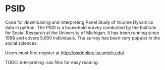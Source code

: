 PSID
====

Code for downloading and interpreting Panel Study of Income Dynamics data in python. The PSID is a household survey conducted by the Institute for Social Research at the University of Michigan. It has been running since 1968 and covers 5,000 individuals. The survey has been very popular in the social sciences.

Users must first register at http://psidonline.isr.umich.edu/

TODO: interpreting .sas files for easy reading.
